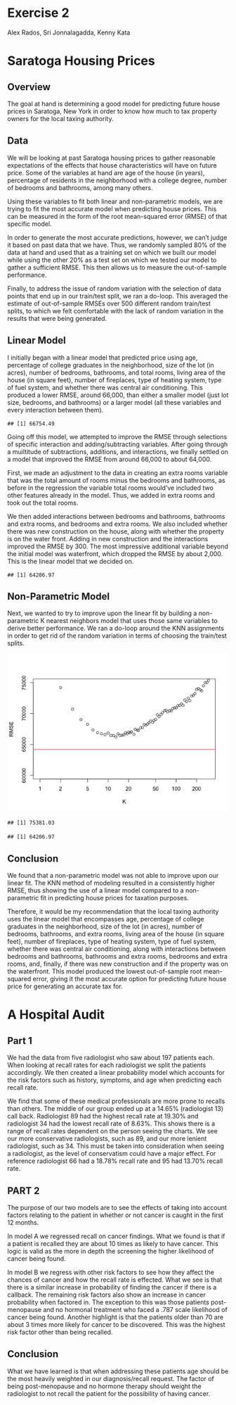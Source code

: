Exercise 2
================
Alex Rados, Sri Jonnalagadda, Kenny Kata

# Saratoga Housing Prices

## Overview

The goal at hand is determining a good model for predicting future house
prices in Saratoga, New York in order to know how much to tax property
owners for the local taxing authority.

## Data

We will be looking at past Saratoga housing prices to gather reasonable
expectations of the effects that house characteristics will have on
future price. Some of the variables at hand are age of the house (in
years), percentage of residents in the neighborhood with a college
degree, number of bedrooms and bathrooms, among many others.

Using these variables to fit both linear and non-parametric models, we
are trying to fit the most accurate model when predicting house prices.
This can be measured in the form of the root mean-squared error (RMSE)
of that specific model.

In order to generate the most accurate predictions, however, we can’t
judge it based on past data that we have. Thus, we randomly sampled 80%
of the data at hand and used that as a training set on which we built
our model while using the other 20% as a test set on which we tested our
model to gather a sufficient RMSE. This then allows us to measure the
out-of-sample performance.

Finally, to address the issue of random variation with the selection of
data points that end up in our train/test split, we ran a do-loop. This
averaged the estimate of out-of-sample RMSEs over 500 different random
train/test splits, to which we felt comfortable with the lack of random
variation in the results that were being generated.

## Linear Model

I initially began with a linear model that predicted price using age,
percentage of college graduates in the neighborhood, size of the lot (in
acres), number of bedrooms, bathrooms, and total rooms, living area of
the house (in square feet), number of fireplaces, type of heating
system, type of fuel system, and whether there was central air
conditioning. This produced a lower RMSE, around 66,000, than either a
smaller model (just lot size, bedrooms, and bathrooms) or a larger model
(all these variables and every interaction between them).

    ## [1] 66754.49

Going off this model, we attempted to improve the RMSE through
selections of specific interaction and adding/subtracting variables.
After going through a muiltitude of subtractions, additions, and
interactions, we finally settled on a model that improved the RMSE from
around 66,000 to about 64,000.

First, we made an adjustment to the data in creating an extra rooms
variable that was the total amount of rooms minus the bedrooms and
bathrooms, as before in the regression the variable total rooms would’ve
included two other features already in the model. Thus, we added in
extra rooms and took out the total rooms.

We then added interactions between bedrooms and bathrooms, bathrooms and
extra rooms, and bedrooms and extra rooms. We also included whether
there was new construction on the house, along with whether the property
is on the water front. Adding in new construction and the interactions
improved the RMSE by 300. The most impressive additional variable beyond
the initial model was waterfront, which dropped the RMSE by about 2,000.
This is the linear model that we decided on.

    ## [1] 64206.97

## Non-Parametric Model

Next, we wanted to try to improve upon the linear fit by building a
non-parametric K nearest neighbors model that uses those same variables
to derive better performance. We ran a do-loop around the KNN
assignments in order to get rid of the random variation in terms of
choosing the train/test
splits.

![](Part-1-Final-Master-Branch-w-Akhil_files/figure-gfm/unnamed-chunk-8-1.png)<!-- -->

    ## [1] 75381.03

    ## [1] 64206.97

## Conclusion

We found that a non-parametric model was not able to improve upon our
linear fit. The KNN method of modeling resulted in a consistently higher
RMSE, thus showing the use of a linear model compared to a
non-parametric fit in predicting house prices for taxation purposes.

Therefore, it would be my recommendation that the local taxing authority
uses the linear model that encompasses age, percentage of college
graduates in the neighborhood, size of the lot (in acres), number of
bedrooms, bathrooms, and extra rooms, living area of the house (in
square feet), number of fireplaces, type of heating system, type of fuel
system, whether there was central air conditioning, along with
interactions between bedrooms and bathrooms, bathrooms and extra rooms,
bedrooms and extra rooms, and, finally, if there was new construction
and if the property was on the waterfront. This model produced the
lowest out-of-sample root mean-squared error, giving it the most
accurate option for predicting future house price for generating an
accurate tax for.

# A Hospital Audit

## Part 1

We had the data from five radiologist who saw about 197 patients each.
When looking at recall rates for each radiologist we split the patients
accordingly. We then created a linear probability model which accounts
for the risk factors such as history, symptoms, and age when predicting
each recall rate.

We find that some of these medical professionals are more prone to
recalls than others. The middle of our group ended up at a 14.65%
(radiologist 13) call back. Radiologist 89 had the highest recall rate
at 19.30% and radiologist 34 had the lowest recall rate of 8.63%. This
shows there is a range of recall rates dependent on the person seeing
the charts. We see our more conservative radiologists, such as 89, and
our more lenient radiologist, such as 34. This must be taken into
consideration when seeing a radiologist, as the level of conservatism
could have a major effect. For reference radiologist 66 had a 18.78%
recall rate and 95 had 13.70% recall rate.

## PART 2

The purpose of our two models are to see the effects of taking into
account factors relating to the patient in whether or not cancer is
caught in the first 12 months.

In model A we regressed recall on cancer findings. What we found is that
if a patient is recalled they are about 10 times as likely to have
cancer. This logic is valid as the more in depth the screening the
higher likelihood of cancer being found.

In model B we regress with other risk factors to see how they affect the
chances of cancer and how the recall rate is effected. What we see is
that there is a similar increase in probability of finding the cancer if
there is a callback. The remaining risk factors also show an increase in
cancer probability when factored in. The exception to this was those
patients post-menopause and no hormonal treatment who faced a .787 scale
likelihood of cancer being found. Another highlight is that the patients
older than 70 are about 3 times more likely for cancer to be discovered.
This was the highest risk factor other than being recalled.

## Conclusion

What we have learned is that when addressing these patients age should
be the most heavily weighted in our diagnosis/recall request. The factor
of being post-menopause and no hormone therapy should weight the
radiologist to not recall the patient for the possibility of having
cancer.
